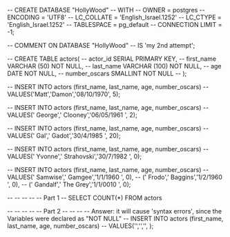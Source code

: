 -- CREATE DATABASE "HollyWood"
--     WITH 
--     OWNER = postgres
--     ENCODING = 'UTF8'
--     LC_COLLATE = 'English_Israel.1252'
--     LC_CTYPE = 'English_Israel.1252'
--     TABLESPACE = pg_default
--     CONNECTION LIMIT = -1;

-- COMMENT ON DATABASE "HollyWood"
--     IS 'my 2nd attempt';

-- CREATE TABLE actors(
--  actor_id SERIAL PRIMARY KEY,
--  first_name VARCHAR (50) NOT NULL,
--  last_name VARCHAR (100) NOT NULL,
--  age DATE NOT NULL,
--  number_oscars SMALLINT NOT NULL
-- );

-- INSERT INTO actors (first_name, last_name, age, number_oscars)
-- VALUES('Matt','Damon','08/10/1970', 5);

-- INSERT INTO actors (first_name, last_name, age, number_oscars)
-- VALUES(' George',' Clooney','06/05/1961 ', 2);

-- INSERT INTO actors (first_name, last_name, age, number_oscars)
-- VALUES(' Gal',' Gadot','30/4/1985 ', 20);

-- INSERT INTO actors (first_name, last_name, age, number_oscars)
-- VALUES(' Yvonne',' Strahovski','30/7/1982 ', 0);

-- INSERT INTO actors (first_name, last_name, age, number_oscars)
-- VALUES(' Samwise',' Gamgee','1/1/1960 ', 0),
-- (' Frodo',' Baggins','1/2/1960 ', 0),
-- (' Gandalf',' The Grey','1/1/0010 ', 0);



-- -- -- -- -- Part 1
-- SELECT COUNT(*) FROM actors

-- -- -- -- -- Part 2
-- -- -- -- Answer: it will cause 'syntax errors', since the Variables were declared as "NOT NULL"
-- INSERT INTO actors (first_name, last_name, age, number_oscars)
-- VALUES('','','', );